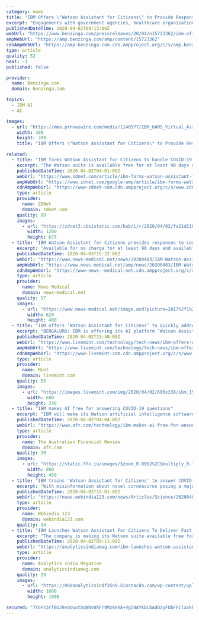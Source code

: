 ```yaml
---
category: news
title: "IBM Offers \"Watson Assistant for Citizens\" to Provide Responses to COVID-19 Questions"
excerpt: "Engagements with government agencies, healthcare organizations and academic institutions around the world including in Arkansas, California, Georgia, New York, Texas, Czech Republic, Greece ..."
publishedDateTime: 2020-04-02T04:13:00Z
webUrl: "https://www.benzinga.com/pressreleases/20/04/n15723362/ibm-offers-watson-assistant-for-citizens-to-provide-responses-to-covid-19-questions"
ampWebUrl: "https://amp.benzinga.com/amp/content/15723362"
cdnAmpWebUrl: "https://amp-benzinga-com.cdn.ampproject.org/c/s/amp.benzinga.com/amp/content/15723362"
type: article
quality: 52
heat: -1
published: false

provider:
  name: Benzinga.com
  domain: benzinga.com

topics:
  - IBM AI
  - AI

images:
  - url: "https://mma.prnewswire.com/media/1140577/IBM_UAMS_Virtual_Assistant_for_COVID_19.jpg"
    width: 400
    height: 309
    title: "IBM Offers \"Watson Assistant for Citizens\" to Provide Responses to COVID-19 Questions"

related:
  - title: "IBM forms Watson Assistant for Citizens to handle COVID-19 queries"
    excerpt: "The Watson suite is available free for at least 90 days and available via online and phone formats. According to IBM, wait times for COVID-19 related queries are exceeding two hours. The use of artificial intelligence via Watson may be able to speed up responses to common COVID-19 questions. As COVID-19 data sets become more accessible ..."
    publishedDateTime: 2020-04-02T04:01:00Z
    webUrl: "https://www.zdnet.com/article/ibm-forms-watson-assistant-for-citizens-to-handle-covid-19-queries/"
    ampWebUrl: "https://www.zdnet.com/google-amp/article/ibm-forms-watson-assistant-for-citizens-to-handle-covid-19-queries/"
    cdnAmpWebUrl: "https://www-zdnet-com.cdn.ampproject.org/c/s/www.zdnet.com/google-amp/article/ibm-forms-watson-assistant-for-citizens-to-handle-covid-19-queries/"
    type: article
    provider:
      name: ZDNet
      domain: zdnet.com
    quality: 89
    images:
      - url: "https://zdnet3.cbsistatic.com/hub/i/r/2020/04/02/fa21d210-17be-4db8-938c-f2c60600464f/thumbnail/1200x675/3a5a416d0bb82d3169b994c176eb7a1e/img-4806.jpg"
        width: 1200
        height: 675
  - title: "IBM Watson Assistant for Citizens provides responses to common COVID-19 queries"
    excerpt: "Available for no charge for at least 90 days and available to our client’s citizens online or by phone, IBM Watson Assistant for Citizens on the IBM public cloud brings together Watson Assistant, Natural Language Processing capabilities from IBM Research, and state-of-art enterprise AI search capabilities with Watson Discovery, to understand ..."
    publishedDateTime: 2020-04-03T15:22:00Z
    webUrl: "https://www.news-medical.net/news/20200403/IBM-Watson-Assistant-for-Citizens-provides-responses-to-common-COVID-19-queries.aspx"
    ampWebUrl: "https://www.news-medical.net/amp/news/20200403/IBM-Watson-Assistant-for-Citizens-provides-responses-to-common-COVID-19-queries.aspx"
    cdnAmpWebUrl: "https://www-news--medical-net.cdn.ampproject.org/c/s/www.news-medical.net/amp/news/20200403/IBM-Watson-Assistant-for-Citizens-provides-responses-to-common-COVID-19-queries.aspx"
    type: article
    provider:
      name: News Medical
      domain: news-medical.net
    quality: 57
    images:
      - url: "https://www.news-medical.net/image.axd?picture=2017%2f1%2fHEALTHCARE_shutterstock_493063267_99928a5e003043f896998f01b025b9f6-620x480.jpg"
        width: 620
        height: 480
  - title: "IBM offers ‘Watson Assistant for Citizens’ to quickly address covid-19 queries"
    excerpt: "BENGALURU: IBM is offering its AI platform ‘Watson Assistant for Citizens’ free of cost for at least 90 days, which will provide reliable information on covid-19 related queries, it said Thursday. With a flood of information requests from citizens, waiting time in many areas to receive answers can exceed two hours, the company said."
    publishedDateTime: 2020-04-02T13:40:00Z
    webUrl: "https://www.livemint.com/technology/tech-news/ibm-offers-watson-assistant-for-citizens-to-quickly-address-covid-19-queries-11585834443162.html"
    ampWebUrl: "https://www.livemint.com/technology/tech-news/ibm-offers-watson-assistant-for-citizens-to-quickly-address-covid-19-queries/amp-11585834443162.html"
    cdnAmpWebUrl: "https://www-livemint-com.cdn.ampproject.org/c/s/www.livemint.com/technology/tech-news/ibm-offers-watson-assistant-for-citizens-to-quickly-address-covid-19-queries/amp-11585834443162.html"
    type: article
    provider:
      name: Mint
      domain: livemint.com
    quality: 55
    images:
      - url: "https://images.livemint.com/img/2020/04/02/600x338/ibm_1559620540561_1585834565577.jpg"
        width: 600
        height: 338
  - title: "IBM makes AI free for answering COVID-19 questions"
    excerpt: "IBM will make its Watson artificial intelligence software available for free, so government agencies, businesses, universities and healthcare institutions can use intelligent bots to answer citizens' queries about the unfolding COVID-19 crisis. The software will be available for free for at least 90 days, meaning organisations can use it to ..."
    publishedDateTime: 2020-04-02T04:04:00Z
    webUrl: "https://www.afr.com/technology/ibm-makes-ai-free-for-answering-covid-19-questions-20200402-p54ggv"
    type: article
    provider:
      name: The Australian Financial Review
      domain: afr.com
    quality: 39
    images:
      - url: "https://static.ffx.io/images/$zoom_0.8962%2C$multiply_0.7554%2C$ratio_1.776846%2C$width_1059%2C$x_1%2C$y_89/t_crop_custom/e_sharpen:25%2Cq_85%2Cf_auto/afb0ba2ba18677b2470e40260c9ca917665d8f90"
        width: 800
        height: 450
  - title: "IBM trains 'Watson Assistant for Citizens' to answer COVID-19 queries"
    excerpt: "With misinformation about novel coronavirus posing a major threat in fight against the pandemic, technology giant IBM on Thursday said it has trained its Artificial intelligence-powered virtual agent 'Watson Assistant for Citizens' to answer common queries about COVID-19. 'Watson Assistant for Citizens' leverages currently available data from ..."
    publishedDateTime: 2020-04-02T15:01:00Z
    webUrl: "https://news.webindia123.com/news/Articles/Science/20200402/3532819.html"
    type: article
    provider:
      name: Webindia 123
      domain: webindia123.com
    quality: 34
  - title: "IBM Launches Watson Assistant For Citizens To Deliver Fast & Accurate COVID-19 Information"
    excerpt: "The company is making its Watson suite available free for citizens for at least 90 days and is available via online and phone formats. According to IBM spokesperson, the lag between COVID-19 related queries and its response time is exceeding more than two hours. With the use of artificial intelligence-based technologies via Watson, IBM may be ..."
    publishedDateTime: 2020-04-02T09:11:00Z
    webUrl: "https://analyticsindiamag.com/ibm-launches-watson-assistant-for-citizens-to-deliver-fast-accurate-covid-19-information/"
    type: article
    provider:
      name: Analytics India Magazine
      domain: analyticsindiamag.com
    quality: 29
    images:
      - url: "https://mk0analyticsindf35n9.kinstacdn.com/wp-content/uploads/2020/04/IBM-Launches-Watson-Assistant-For-Citizens-To-Deliver-Fast-Accurate-COVID-19-Information.jpg"
        width: 1600
        height: 1000

secured: "7YoPz3rTBUJ9vOowutDqWOv8hFr9MzReXA+VgZ4AYKDLbAdOzyFObFFclxxkk9o9f5rguycLKW0ymRePFy1JlPRuMeHilu1dZ2Zib+FESARcR98B/m/fLNskdkRaqJLORlboyx5LoTpLMZis1EbawQ3V/k85Et8emmhOzWQiu+TKZEu5fdtG0Fczs/dM+VGGmktptRpoCFA8+mtIuzBKuifA1hMDzRyRHD+bgTXU4WLhnkgN1y4gA28jsKZuUujFzNqdNZhoB6WJfl0gDSYLcv8Al2tpK6QBQWcBWUqQjN4rS+PJG71zlKsIortJNSdy;RyA9oDflMT+pXe+ZTuMyYA=="
---
```


